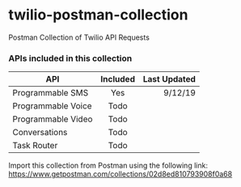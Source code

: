 # twilio-postman-collection

Postman Collection of Twilio API Requests

### APIs included in this collection

| API                | Included | Last Updated |
| ------------------ | :------: | -----------: |
| Programmable SMS   |   Yes    |      9/12/19 |
| Programmable Voice |   Todo   |              |
| Programmable Video |   Todo   |              |
| Conversations      |   Todo   |              |
| Task Router        |   Todo   |              |

Import this collection from Postman using the following link: https://www.getpostman.com/collections/02d8ed810793908f0a68
